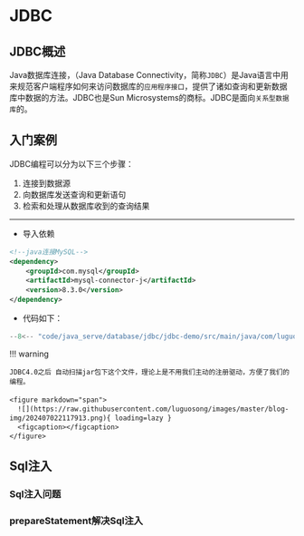 # JDBC

## JDBC概述

Java数据库连接，（Java Database Connectivity，简称`JDBC`）是Java语言中用来规范客户端程序如何来访问数据库的`应用程序接口`，提供了诸如查询和更新数据库中数据的方法。JDBC也是Sun Microsystems的商标。JDBC是面向`关系型数据库`的。

## 入门案例

JDBC编程可以分为以下三个步骤：

1. 连接到数据源
2. 向数据库发送查询和更新语句
3. 检索和处理从数据库收到的查询结果

---

- 导入依赖

```xml
<!--java连接MySQL-->
<dependency>
    <groupId>com.mysql</groupId>
    <artifactId>mysql-connector-j</artifactId>
    <version>8.3.0</version>
</dependency>
```

- 代码如下：

``` java
--8<-- "code/java_serve/database/jdbc/jdbc-demo/src/main/java/com/luguosong/JDBCHello.java"
```

!!! warning

    JDBC4.0之后 自动扫描jar包下这个文件，理论上是不用我们主动的注册驱动，方便了我们的编程。

    <figure markdown="span">
      ![](https://raw.githubusercontent.com/luguosong/images/master/blog-img/202407022117913.png){ loading=lazy }
      <figcaption></figcaption>
    </figure>

## Sql注入

### Sql注入问题

### prepareStatement解决Sql注入
